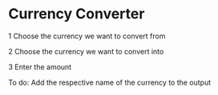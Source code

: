 <h1>Currency Converter</h1>

1 Choose the currency we want to convert from

2 Choose the currency we want to convert into

3 Enter the amount

To do: Add the respective name of the currency to the output

